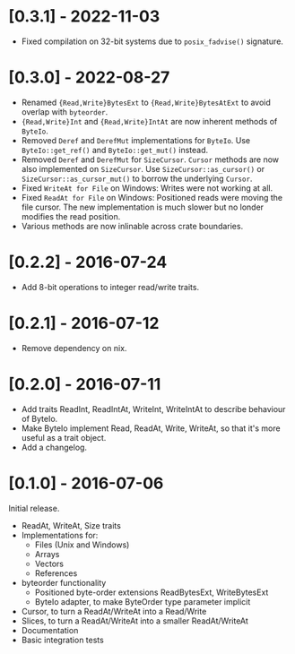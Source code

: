 # [0.3.1] - 2022-11-03

* Fixed compilation on 32-bit systems due to `posix_fadvise()` signature.

# [0.3.0] - 2022-08-27

* Renamed `{Read,Write}BytesExt` to `{Read,Write}BytesAtExt` to avoid overlap
  with `byteorder`.
* `{Read,Write}Int` and `{Read,Write}IntAt` are now inherent methods of
  `ByteIo`.
* Removed `Deref` and `DerefMut` implementations for `ByteIo`.
  Use `ByteIo::get_ref()` and `ByteIo::get_mut()` instead.
* Removed `Deref` and `DerefMut` for `SizeCursor`. `Cursor` methods are now
  also implemented on `SizeCursor`. Use `SizeCursor::as_cursor()` or
  `SizeCursor::as_cursor_mut()` to borrow the underlying `Cursor`.
* Fixed `WriteAt for File` on Windows: Writes were not working at all.
* Fixed `ReadAt for File` on Windows: Positioned reads were moving the
  file cursor. The new implementation is much slower but no londer modifies
  the read position.
* Various methods are now inlinable across crate boundaries.


# [0.2.2] - 2016-07-24

* Add 8-bit operations to integer read/write traits.


# [0.2.1] - 2016-07-12

* Remove dependency on nix.


# [0.2.0] - 2016-07-11

* Add traits ReadInt, ReadIntAt, WriteInt, WriteIntAt to describe behaviour of
  ByteIo.
* Make ByteIo implement Read, ReadAt, Write, WriteAt, so that it's more useful
  as a trait object.
* Add a changelog.


# [0.1.0] - 2016-07-06

Initial release.

* ReadAt, WriteAt, Size traits
* Implementations for:
  * Files (Unix and Windows)
  * Arrays
  * Vectors
  * References
* byteorder functionality
  * Positioned byte-order extensions ReadBytesExt, WriteBytesExt
  * ByteIo adapter, to make ByteOrder type parameter implicit
* Cursor, to turn a ReadAt/WriteAt into a Read/Write
* Slices, to turn a ReadAt/WriteAt into a smaller ReadAt/WriteAt
* Documentation
* Basic integration tests
